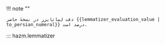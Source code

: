 !!! note ""

    دقت لماتایزر در نسخهٔ حاضر {{lemmatizer_evaluation_value | to_persian_numeral}} درصد است. 


::: hazm.lemmatizer
